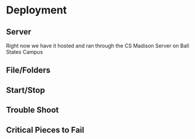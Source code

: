 # Deployment

## Server
Right now we have it hosted and ran through the CS Madison Server on Ball States Campus

## File/Folders

## Start/Stop

## Trouble Shoot

## Critical Pieces to Fail
